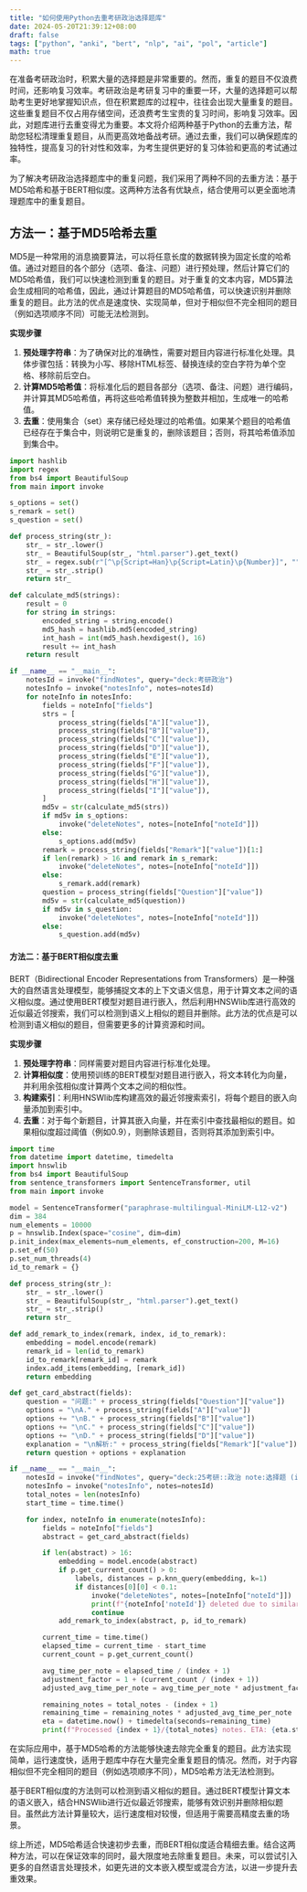 ```yaml
---
title: "如何使用Python去重考研政治选择题库"
date: 2024-05-20T21:39:12+08:00
draft: false
tags: ["python", "anki", "bert", "nlp", "ai", "pol", "article"]
math: true
---
```


在准备考研政治时，积累大量的选择题是非常重要的。然而，重复的题目不仅浪费时间，还影响复习效率。考研政治是考研复习中的重要一环，大量的选择题可以帮助考生更好地掌握知识点，但在积累题库的过程中，往往会出现大量重复的题目。这些重复题目不仅占用存储空间，还浪费考生宝贵的复习时间，影响复习效率。因此，对题库进行去重变得尤为重要。本文将介绍两种基于Python的去重方法，帮助您轻松清理重复题目，从而更高效地备战考研。通过去重，我们可以确保题库的独特性，提高复习的针对性和效率，为考生提供更好的复习体验和更高的考试通过率。

为了解决考研政治选择题库中的重复问题，我们采用了两种不同的去重方法：基于MD5哈希和基于BERT相似度。这两种方法各有优缺点，结合使用可以更全面地清理题库中的重复题目。

<!--more-->

## 方法一：基于MD5哈希去重

MD5是一种常用的消息摘要算法，可以将任意长度的数据转换为固定长度的哈希值。通过对题目的各个部分（选项、备注、问题）进行预处理，然后计算它们的MD5哈希值，我们可以快速检测到重复的题目。对于重复的文本内容，MD5算法会生成相同的哈希值，因此，通过计算题目的MD5哈希值，可以快速识别并删除重复的题目。此方法的优点是速度快、实现简单，但对于相似但不完全相同的题目（例如选项顺序不同）可能无法检测到。

**实现步骤**

1. **预处理字符串**：为了确保对比的准确性，需要对题目内容进行标准化处理。具体步骤包括：转换为小写、移除HTML标签、替换连续的空白字符为单个空格、移除前后空白。
2. **计算MD5哈希值**：将标准化后的题目各部分（选项、备注、问题）进行编码，并计算其MD5哈希值，再将这些哈希值转换为整数并相加，生成唯一的哈希值。
3. **去重**：使用集合（set）来存储已经处理过的哈希值。如果某个题目的哈希值已经存在于集合中，则说明它是重复的，删除该题目；否则，将其哈希值添加到集合中。

```python
import hashlib
import regex
from bs4 import BeautifulSoup
from main import invoke

s_options = set()
s_remark = set()
s_question = set()

def process_string(str_):
    str_ = str_.lower()
    str_ = BeautifulSoup(str_, "html.parser").get_text()
    str_ = regex.sub(r"[^\p{Script=Han}\p{Script=Latin}\p{Number}]", "", str_)
    str_ = str_.strip()
    return str_

def calculate_md5(strings):
    result = 0
    for string in strings:
        encoded_string = string.encode()
        md5_hash = hashlib.md5(encoded_string)
        int_hash = int(md5_hash.hexdigest(), 16)
        result += int_hash
    return result

if __name__ == "__main__":
    notesId = invoke("findNotes", query="deck:考研政治")
    notesInfo = invoke("notesInfo", notes=notesId)
    for noteInfo in notesInfo:
        fields = noteInfo["fields"]
        strs = [
            process_string(fields["A"]["value"]),
            process_string(fields["B"]["value"]),
            process_string(fields["C"]["value"]),
            process_string(fields["D"]["value"]),
            process_string(fields["E"]["value"]),
            process_string(fields["F"]["value"]),
            process_string(fields["G"]["value"]),
            process_string(fields["H"]["value"]),
            process_string(fields["I"]["value"]),
        ]
        md5v = str(calculate_md5(strs))
        if md5v in s_options:
            invoke("deleteNotes", notes=[noteInfo["noteId"]])
        else:
            s_options.add(md5v)
        remark = process_string(fields["Remark"]["value"])[1:]
        if len(remark) > 16 and remark in s_remark:
            invoke("deleteNotes", notes=[noteInfo["noteId"]])
        else:
            s_remark.add(remark)
        question = process_string(fields["Question"]["value"])
        md5v = str(calculate_md5(question))
        if md5v in s_question:
            invoke("deleteNotes", notes=[noteInfo["noteId"]])
        else:
            s_question.add(md5v)
```

#### 方法二：基于BERT相似度去重

BERT（Bidirectional Encoder Representations from  Transformers）是一种强大的自然语言处理模型，能够捕捉文本的上下文语义信息，用于计算文本之间的语义相似度。通过使用BERT模型对题目进行嵌入，然后利用HNSWlib库进行高效的近似最近邻搜索，我们可以检测到语义上相似的题目并删除。此方法的优点是可以检测到语义相似的题目，但需要更多的计算资源和时间。

**实现步骤**

1. **预处理字符串**：同样需要对题目内容进行标准化处理。
2. **计算相似度**：使用预训练的BERT模型对题目进行嵌入，将文本转化为向量，并利用余弦相似度计算两个文本之间的相似性。
3. **构建索引**：利用HNSWlib库构建高效的最近邻搜索索引，将每个题目的嵌入向量添加到索引中。
4. **去重**：对于每个新题目，计算其嵌入向量，并在索引中查找最相似的题目。如果相似度超过阈值（例如0.9），则删除该题目，否则将其添加到索引中。

```python
import time
from datetime import datetime, timedelta
import hnswlib
from bs4 import BeautifulSoup
from sentence_transformers import SentenceTransformer, util
from main import invoke

model = SentenceTransformer("paraphrase-multilingual-MiniLM-L12-v2")
dim = 384
num_elements = 10000
p = hnswlib.Index(space="cosine", dim=dim)
p.init_index(max_elements=num_elements, ef_construction=200, M=16)
p.set_ef(50)
p.set_num_threads(4)
id_to_remark = {}

def process_string(str_):
    str_ = str_.lower()
    str_ = BeautifulSoup(str_, "html.parser").get_text()
    str_ = str_.strip()
    return str_

def add_remark_to_index(remark, index, id_to_remark):
    embedding = model.encode(remark)
    remark_id = len(id_to_remark)
    id_to_remark[remark_id] = remark
    index.add_items(embedding, [remark_id])
    return embedding

def get_card_abstract(fields):
    question = "问题:" + process_string(fields["Question"]["value"])
    options = "\nA." + process_string(fields["A"]["value"])
    options += "\nB." + process_string(fields["B"]["value"])
    options += "\nC." + process_string(fields["C"]["value"])
    options += "\nD." + process_string(fields["D"]["value"])
    explanation = "\n解析:" + process_string(fields["Remark"]["value"])
    return question + options + explanation

if __name__ == "__main__":
    notesId = invoke("findNotes", query="deck:25考研::政治 note:选择题 (is:new -(is:buried OR is:suspended))")
    notesInfo = invoke("notesInfo", notes=notesId)
    total_notes = len(notesInfo)
    start_time = time.time()

    for index, noteInfo in enumerate(notesInfo):
        fields = noteInfo["fields"]
        abstract = get_card_abstract(fields)

        if len(abstract) > 16:
            embedding = model.encode(abstract)
            if p.get_current_count() > 0:
                labels, distances = p.knn_query(embedding, k=1)
                if distances[0][0] < 0.1:
                    invoke("deleteNotes", notes=[noteInfo["noteId"]])
                    print(f"{noteInfo['noteId']} deleted due to similarity with {id_to_remark[labels[0][0]]}")
                    continue
            add_remark_to_index(abstract, p, id_to_remark)

        current_time = time.time()
        elapsed_time = current_time - start_time
        current_count = p.get_current_count()

        avg_time_per_note = elapsed_time / (index + 1)
        adjustment_factor = 1 + (current_count / (index + 1))
        adjusted_avg_time_per_note = avg_time_per_note * adjustment_factor

        remaining_notes = total_notes - (index + 1)
        remaining_time = remaining_notes * adjusted_avg_time_per_note
        eta = datetime.now() + timedelta(seconds=remaining_time)
        print(f"Processed {index + 1}/{total_notes} notes. ETA: {eta.strftime('%Y-%m-%d %H:%M:%S')}")
```

在实际应用中，基于MD5哈希的方法能够快速去除完全重复的题目。此方法实现简单，运行速度快，适用于题库中存在大量完全重复题目的情况。然而，对于内容相似但不完全相同的题目（例如选项顺序不同），MD5哈希方法无法检测到。

基于BERT相似度的方法则可以检测到语义相似的题目。通过BERT模型计算文本的语义嵌入，结合HNSWlib进行近似最近邻搜索，能够有效识别并删除相似题目。虽然此方法计算量较大，运行速度相对较慢，但适用于需要高精度去重的场景。

综上所述，MD5哈希适合快速初步去重，而BERT相似度适合精细去重。结合这两种方法，可以在保证效率的同时，最大限度地去除重复题目。未来，可以尝试引入更多的自然语言处理技术，如更先进的文本嵌入模型或混合方法，以进一步提升去重效果。
